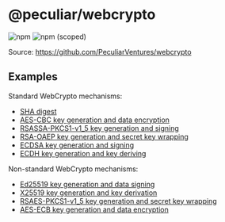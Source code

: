 # @peculiar/webcrypto

![npm](https://img.shields.io/npm/dw/@peculiar/webcrypto)
![npm (scoped)](https://img.shields.io/npm/v/@peculiar/webcrypto)

Source: https://github.com/PeculiarVentures/webcrypto

## Examples

Standard WebCrypto mechanisms:

- [SHA digest](sha.ts)
- [AES-CBC key generation and data encryption](aes_cbc.ts)
- [RSASSA-PKCS1-v1_5 key generation and signing](rsa_ssa.ts)
- [RSA-OAEP key generation and secret key wrapping](rsa_oaep.ts)
- [ECDSA key generation and signing](ecdsa.ts)
- [ECDH key generation and key deriving](ecdh.ts)

Non-standard WebCrypto mechanisms:

- [Ed25519 key generation and data signing](eddsa.ts)
- [X25519 key generation and key derivation](ecdh_es.ts)
- [RSAES-PKCS1-v1_5 key generation and secret key wrapping](rsa_oaep.ts)
- [AES-ECB key generation and data encryption](aes_ecb.ts)